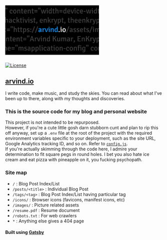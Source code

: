# [<img src="https://raw.githubusercontent.com/EnKrypt/arvind.io/master/static/images/preview.png" width="300" />](https://arvind.io)


[![License](https://img.shields.io/github/license/EnKrypt/arvind.io.svg)](https://raw.githubusercontent.com/EnKrypt/arvind.io/master/LICENSE)

 ## [arvind.io](https://arvind.io)

 I write code, make music, and study the skies. You can read about what I've been up to there, along with my thoughts and discoveries.

 ### This is the source code for my blog and personal website

 This project is not intended to be repurposed. \
 However, if you're a cute little gosh darn stubborn cunt and plan to rip this off anyway, set up a `.env` file at the root of the project with the required environment variables specific to your deployment, such as the site URL, Google Analytics tracking ID, and so on. Refer to [`config.js`](https://github.com/EnKrypt/arvind.io/blob/master/config.js). \
 If you're actually skimming through the code here, I admire your determination to fit square pegs in round holes. I bet you also hate ice cream and eat pizza with pineapple on it, you fucking psychopath.

 ### Site map

 * `/` : Blog Post Index/List
 * `/posts/<title>` : Individual Blog Post
 * `/tags/<tag>` : Blog Post Index/List having particular tag
 * `/icons/` : Browser icons (favicons, manifest icons, etc)
 * `/images/` : Picture related assets
 * `/resume.pdf` : Resume document
 * `/robots.txt` : For web crawlers
 * `*` : Anything else gives a 404 page

 #### Built using [Gatsby](https://www.gatsbyjs.org/)
